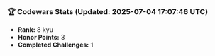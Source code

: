 ### 🏆 Codewars Stats (Updated: 2025-07-04 17:07:46 UTC)

- **Rank:** 8 kyu
- **Honor Points:** 3
- **Completed Challenges:** 1
